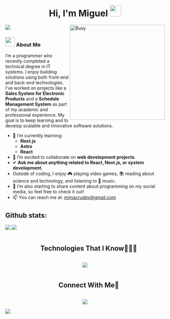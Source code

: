 

<h1 align="center"><b>Hi, I'm Miguel</b> <img src="https://media.giphy.com/media/hvRJCLFzcasrR4ia7z/giphy.gif" width="35"></h1>

<img src="https://user-images.githubusercontent.com/73097560/115834477-dbab4500-a447-11eb-908a-139a6edaec5c.gif">


<img align="right" width="300px" alt="Busy" src="https://c.tenor.com/GN73MKBawZYAAAAi/busy-cute.gif" />

<h3><img src="https://media.giphy.com/media/ObNTw8Uzwy6KQ/giphy.gif" width="30px">&nbsp;<b>About Me</b></h3>

I’m a programmer who recently completed a technical degree in IT systems. I enjoy building solutions using both front-end and back-end technologies. I’ve worked on projects like a **Sales System for Electronic Products** and a **Schedule Management System** as part of my academic and professional experience. My goal is to keep learning and to develop scalable and innovative software solutions.

- 🌱 I’m currently learning:
  - **Next.js**
  - **Astro**
  - **React**
- 👯 I’m excited to collaborate on **web development projects**.
- ✔ **Ask me about anything related to React, Next.js, or system development.**  
- Outside of coding, I enjoy 🎮 playing video games, 📚 reading about science and technology, and listening to 🎵 music.  
- 👾 I’m also starting to share content about programming on my social media, so feel free to check it out!  
- 📫 You can reach me at: <a href="mailto:mimacrudev@gmail.com">mimacrudev@gmail.com</a>



<!--- stats & Trophy (start) -->
<p align="center">


  
<h2>Github stats:</h2> 

[![](https://github-readme-stats.vercel.app/api?username=Merksand&show_icons=true&theme=tokyonight&hide_border=true&locale=en)](https://github.com/Merksand)
[![](https://github-readme-streak-stats.herokuapp.com/?user=Merksand&theme=material-palenight)](https://github.com/Merksand)
</div>
<!--- stats (end) -->

<!--- trophy (start) -->

<!--- trophy (start) -->


</p>        
<!--- stats (end) -->


<!--h1 without bottom border-->
<div id="user-content-toc">
  <ul align="center">
    <summary><h2 style="display: inline-block">Technologies That I Know👨🏻‍💻</h2></summary>
  </ul>
</div>
<!--tech stack icons-->
<p align="center">
  <a href="https://skillicons.dev">
    <img src="https://skillicons.dev/icons?i=html,css,tailwind,js,ts,react,next,astro,redux,materialui,nodejs,express,prisma,mysql,mongodb,postgres,git,github,postman,md,vscode,figma,discord&perline=14" />
  </a>
</p>


<!-- Connect with me -->
<!--h2 without bottom border-->
<div id="user-content-toc">
  <ul align="center">
    <summary><h2 style="display: inline-block">Connect With Me🤝</h2></summary>
  </ul>
</div>

<!--icons and links-->


<!--profile visit count-->
<div align="center">
  
[![](https://visitcount.itsvg.in/api?id=1010nishant&icon=3&color=6)](https://visitcount.itsvg.in)
  
</div>


<!--horizontal divider(gradiant)-->
<img src="https://user-images.githubusercontent.com/73097560/115834477-dbab4500-a447-11eb-908a-139a6edaec5c.gif">


